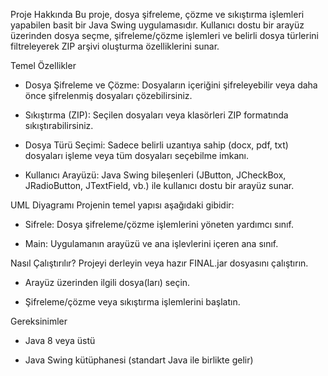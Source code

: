 Proje Hakkında
Bu proje, dosya şifreleme, çözme ve sıkıştırma işlemleri yapabilen basit bir Java Swing uygulamasıdır. Kullanıcı dostu bir arayüz üzerinden dosya seçme, şifreleme/çözme işlemleri ve belirli dosya türlerini filtreleyerek ZIP arşivi oluşturma özelliklerini sunar.

Temel Özellikler
-  Dosya Şifreleme ve Çözme:
  Dosyaların içeriğini şifreleyebilir veya daha önce şifrelenmiş dosyaları çözebilirsiniz.
  
-  Sıkıştırma (ZIP):
  Seçilen dosyaları veya klasörleri ZIP formatında sıkıştırabilirsiniz.
  
-  Dosya Türü Seçimi:
  Sadece belirli uzantıya sahip (docx, pdf, txt) dosyaları işleme veya tüm dosyaları seçebilme imkanı.
  
-  Kullanıcı Arayüzü:
  Java Swing bileşenleri (JButton, JCheckBox, JRadioButton, JTextField, vb.) ile kullanıcı dostu bir arayüz sunar.

UML Diyagramı
Projenin temel yapısı aşağıdaki gibidir:

-  Sifrele:
  Dosya şifreleme/çözme işlemlerini yöneten yardımcı sınıf.
  
-  Main:
  Uygulamanın arayüzü ve ana işlevlerini içeren ana sınıf.

Nasıl Çalıştırılır?
Projeyi derleyin veya hazır FINAL.jar dosyasını çalıştırın.

-  Arayüz üzerinden ilgili dosya(ları) seçin.
  
-  Şifreleme/çözme veya sıkıştırma işlemlerini başlatın.

Gereksinimler
-  Java 8 veya üstü
  
-  Java Swing kütüphanesi (standart Java ile birlikte gelir)
